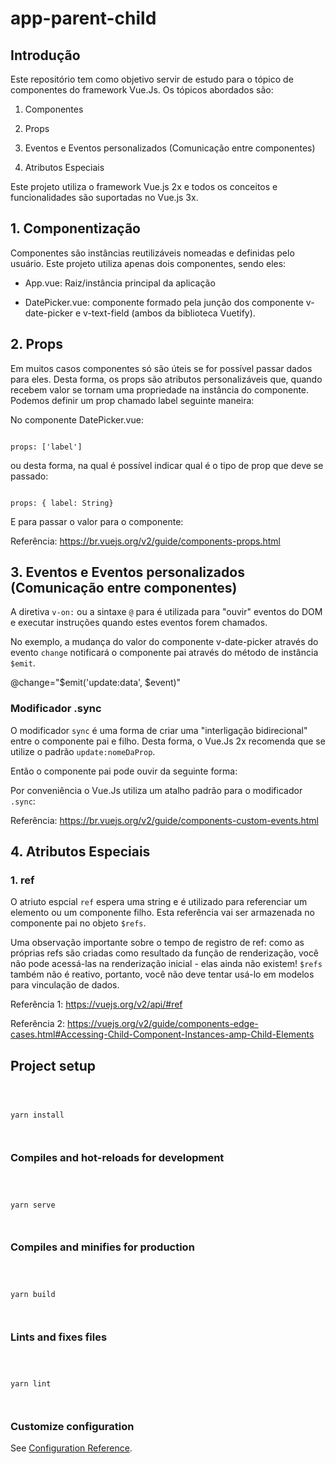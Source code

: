 
  

# app-parent-child

  

  

## Introdução

Este repositório tem como objetivo servir de estudo para o tópico de componentes do framework Vue.Js. Os tópicos abordados são:

  

1. Componentes

2. Props

3. Eventos e Eventos personalizados (Comunicação entre componentes)

4. Atributos Especiais

  

Este projeto utiliza o framework Vue.js 2x e todos os conceitos e funcionalidades são suportadas no Vue.js 3x.

  

## 1. Componentização

  

Componentes são instâncias reutilizáveis nomeadas e definidas pelo usuário. Este projeto utiliza apenas dois componentes, sendo eles:

  

- App.vue: Raiz/instância principal da aplicação

- DatePicker.vue: componente formado pela junção dos componente v-date-picker e v-text-field (ambos da biblioteca Vuetify).

  

## 2. Props

Em muitos casos componentes só são úteis se for possível passar dados para eles. Desta forma, os props são atributos personalizáveis que, quando recebem valor se tornam uma propriedade na instância do componente. Podemos definir um prop chamado label seguinte maneira:

  

No componente DatePicker.vue:

```

props: ['label']

```

  

ou desta forma, na qual é possível indicar qual é o tipo de prop que deve se passado:

```

props: { label: String}

```

  

E para passar o valor para o componente:
  
  

<DatePicker label="Data Inicio"/>

  

Referência: https://br.vuejs.org/v2/guide/components-props.html

  

## 3. Eventos e Eventos personalizados (Comunicação entre componentes)

A diretiva `v-on:` ou a sintaxe `@` para é utilizada para "ouvir" eventos do DOM e executar instruções quando estes eventos forem chamados.

No exemplo, a mudança do valor do componente v-date-picker através do evento `change` notificará o componente pai através do método de instância `$emit`.

@change="$emit('update:data', $event)"

  

### Modificador .sync

O modificador `sync` é uma forma de criar uma "interligação bidirecional" entre o componente pai e filho. Desta forma, o Vue.Js 2x recomenda que se utilize o padrão `update:nomeDaProp`.

  

Então o componente pai pode ouvir da seguinte forma:

  

<datePicker v-bind:data="dataInicio" v-on:update:data="dataInicio = $event" />

  
  

Por conveniência o Vue.Js utiliza um atalho padrão para o modificador `.sync`:

  

<datePicker ref="dataInicio" label="Data Inicio" :data.sync="dataInicio"/>

  

Referência: https://br.vuejs.org/v2/guide/components-custom-events.html

  

## 4. Atributos Especiais

  

### 1. ref

O atriuto espcial `ref` espera uma string e é utilizado para referenciar um elemento ou um componente filho. Esta referência vai ser armazenada no componente pai no objeto `$refs`.

Uma observação importante sobre o tempo de registro de ref: como as próprias refs são criadas como resultado da função de renderização, você não pode acessá-las na renderização inicial - elas ainda não existem! `$refs` também não é reativo, portanto, você não deve tentar usá-lo em modelos para vinculação de dados.

Referência 1: https://vuejs.org/v2/api/#ref

Referência 2: https://vuejs.org/v2/guide/components-edge-cases.html#Accessing-Child-Component-Instances-amp-Child-Elements

  
  
  

  

## Project setup

  

```

  

yarn install

  

```

  

  

### Compiles and hot-reloads for development

  

```

  

yarn serve

  

```

  

  

### Compiles and minifies for production

  

```

  

yarn build

  

```

  

  

### Lints and fixes files

  

```

  

yarn lint

  

```

  

  

### Customize configuration

  

See [Configuration Reference](https://cli.vuejs.org/config/).